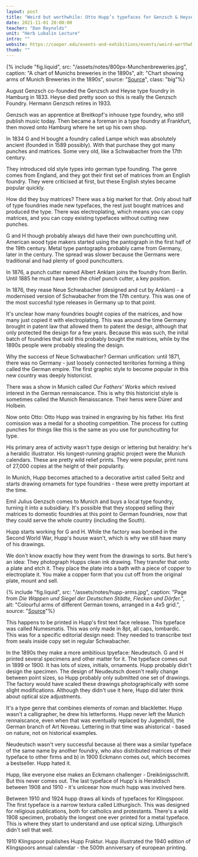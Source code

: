 ```yaml
---
layout: post
title: "Weird but worthwhile: Otto Hupp’s typefaces for Genzsch & Heyse "
date: 2021-11-01 20:00:00
teacher: "Dan Reynolds"
unit: "Herb Lubalin Lecture"
intro: ""
website: https://cooper.edu/events-and-exhibitions/events/weird-worthwhile-otto-hupps-typefaces-genzsch-heyse
thumb: ""
---
```



{% include "fig.liquid", src: "/assets/notes/800px-Munchenbreweries.jpg", caption: "A chart of Munichs breweries in the 1890s", alt: "Chart showing arms of Munich Breweries in the 1890s", source: "[Source](https://www.heraldry-wiki.com/heraldrywiki/wiki/File:Munchenbreweries.jpg)", class: "big"%}

August Genzsch co-founded the Genzsch and Heyse type foundry in Hamburg in 1833. Heyse died pretty soon so this is really the Genzsch Foundry. Hermann Genzsch retires in 1933.

Genzsch was an apprentice at Breitkopf's inhouse type foundry, who still publish  music today. Then became a foreman in a type foundry at Frankfurt, then moved onto Hamburg where he set up his own shop.

In 1834 G and H bought a foundry called Lampe which was absolutely ancient (founded in 1589 possibly). With that purchase they got many punches and matrices. Some very old, like a Schwabacher from the 17th century.

They introduced old style types into german type founding. The genre comes from England, and they got their first set of matrices from an English foundry. They were criticised at first, but these English styles became popular quickly.

How did they buy matrices? There was a big market for that. Only about half of type foundries made new typefaces, the rest just bought matrices and produced the type. There was electroplating, which means you can copy matrices, and you can copy existing typefaces without cutting new punches.

G and H though probably always did have their own punchcutting unit. American wood type makers started using the pantograph in the first half of the 19th century. Metal type pantographs probably came from Germany, later in the century. The spread was slower because the Germans were traditional and had plenty of good punchcutters.

In 1876, a punch cutter named Albert Anklam joins the foundry from Berlin. Until 1885 he must have been the chief punch cutter, a key position.

In 1876, they rease Neue Schwabacher (designed and cut by Anklam) - a modernised version of Schwabacher from the 17th century. This was one of the most succesful type releases in Germany up to that point.

It's unclear how many foundries bought copies of the matrices, and how many just copied it with electroplating. This was around the time Germany brought in patent law that allowed them to patent the design, although that only protected the design for a few years. Because this was such, the inital batch of foundries that sold this probably bought the matrices, while by the 1890s people were probably stealing the design.

Why the success of Neue Schwabacher? German unification: until 1871, there was no Germany - just loosely connected territories forming a thing called the German empire. The first graphic style to become popular in this new country was deeply historicist.

There was a show in Munich called _Our Fathers' Works_ which revived interest in the German rennaiscance. This is why this historicist style is sometimes called the Munich Renaisscance. Their heros were Dürer and Holbein.


Now onto Otto: Otto Hupp was trained in engraving by his father. His first comission was a medal for a shooting competition. The process for cutting punches for things like this is the same as you use for punchcutting for type.

His primary area of activity wasn't type design or lettering but heraldry: he's a heraldic illustrator. His longest-running graphic project were the Munich calendars. These are pretty wild relief prints. They were popular, print runs of 27,000 copies at the height of their popularity.

In Munich, Hupp becomes attached to a decorative artist called Seitz and starts drawing ornamets for type foundries - these were pretty important at the time.

Emil Julius Genzsch comes to Munich and buys a local type foundry, turning it into a subsidiary. It's possible that they stopped selling their matrices to domestic foundries at this point to German foundries, now that they could serve the whole country (including the South).

Hupp starts working for G and H. While the factory was bombed in the Second World War, Hupp's house wasn't, which is why we still have many of his drawings.

We don't know exactly how they went from the drawings to sorts. But here's an idea: They photograph Hupps clean ink drawing. They transfer that onto a plate and etch it. They place the plate into a bath with a piece of copper to electroplate it. You make a copper form that you cut off from the original plate,  mount and sell.

{% include "fig.liquid", src: "/assets/notes/hupp-arms.jpg", caption: "Page from _Die Wappen und Siegel der Deutschen Städte, Flecken und Dörfer._", alt: "Colourful arms of different German towns, arranged in a 4x5 grid.", source: "[Source](https://www.heraldry-wiki.com/heraldrywiki/wiki/File:Hupp-rp1.jpg)"%}

This happens to be printed in Hupp's first text face release. This typeface was called Numesmatis. This was only made in 8pt, all caps, lombardic. This was for a specific editorial design need: They needed to transcribe text from seals inside copy set in regular Schwabacher.

In the 1890s they make a more ambitious tpyeface: Neudeutsch. G and H printed several specimens and other matter for it. The typeface comes out in 1899 or 1900. It has lots of sizes, initials, ornaments. Hupp probably didn't design the specimen. The design of Neudeutsch doesn't really change between point sizes, so Hupp probably only submitted one set of drawings. The factory would have scaled these drawings photographically with some slight modifications. Although they didn't use it here, Hupp did later think about optical size adjustments.

It's a type genre that combines elements of roman and blackletter. Hupp wasn't a calligrapher, he drew his letterforms. Hupp never left the Munich rennaiscance, even when that was eventually replaced by Jugendstil, the German branch of Art Noveau. Lettering in that time was ahistorical - based on nature, not on historical examples.

Neudeutsch wasn't very successful because a) there was a similar typeface of the same name by another foundry, who also distributed matrices of their typeface to other firms and b) in 1900 Eckmann comes out, which becomes a bestseller. Hupp hated it.

Hupp, like everyone else makes an Eckmann challenger - Dreikönigsschrift. But this never comes out. The last typeface of Hupp's is Heraldisch between 1908 and 1910 - it's unlceear how much hupp was involved here.

Between 1910 and 1924 hupp draws all kinds of typefaces for Klingspoor. The first typeface is a narrow textura called Lithurgisch. This was designed for religious publications, both for catholics and protestants. There's a wild 1908 specimen, probably the longest one ever printed for a metal typeface. This is where they start to understand and use optical sizing. Lithurgisch didn't sell that well.

1910 Klingspoor publishes Hupp Fraktur. Hupp illustrated the 1940 edition of Klingspoors annual calendar - the 500th anniversary of european printing.